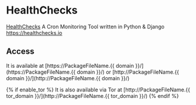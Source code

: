 # HealthChecks

[HealthChecks](HealthChecks.io) A Cron Monitoring Tool written in Python & Django https://healthchecks.io

## Access

It is available at [https://PackageFileName.{{ domain }}/](https://PackageFileName.{{ domain }}/) or [http://PackageFileName.{{ domain }}/](http://PackageFileName.{{ domain }}/)

{% if enable_tor %}
It is also available via Tor at [http://PackageFileName.{{ tor_domain }}/](http://PackageFileName.{{ tor_domain }}/)
{% endif %}
